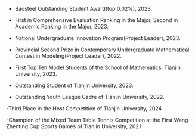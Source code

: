- Baosteel Outstanding Student Award(top 0.02%), 2023.

- First in Comprehensive Evaluation Ranking in the Major, Second in Academic Ranking in the Major, 2023.

- National Undergraduate Innovation Program(Project Leader), 2023.

- Provincial Second Prize in Contemporary Undergraduate Mathematical Contest in Modeling(Project Leader), 2022.

- First Top Ten Model Students of the School of Mathematics, Tianjin University, 2023.

- Outstanding Student of Tianjin University, 2023.

- Outstanding Youth League Cadre of Tianjin University, 2022.

-Third Place in the Host Competition of Tianjin University, 2024

-Champion of the Mixed Team Table Tennis Competition at the First Wang Zhenting Cup Sports Games of Tianjin University, 2021